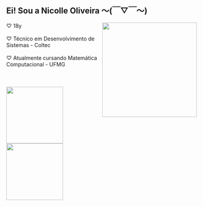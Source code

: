  ## Ei! Sou a Nicolle Oliveira 〜(￣▽￣〜) 
 <img align= "right" width= "250" src="https://pa1.narvii.com/6580/8098c6e9207376889eeb0532d9f5a0723c4d73f5_hq.gif"/>


<div>
    ♡ 18y <br><br>
    ♡ Técnico em Desenvolvimento de Sistemas - Coltec <br><br>
    ♡ Atualmente cursando Matemática Computacional - UFMG <br>
</div>
<br><br><br>
<div>
  <a href="https://github.com/NicolleTO">
    <img height=150 align="center" src="https://github-readme-stats.vercel.app/api?username=NicolleTO&hide=contribs,prs&show_icons=true&theme=omni"/>
    <img height=150 align="center" src="https://github-readme-stats.vercel.app/api/top-langs/?username=NicolleTO&layout=compact&theme=omni" />
  </a>
</div>

##
